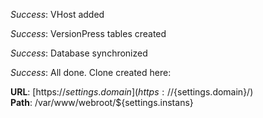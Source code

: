 *Success*: VHost added

*Success*: VersionPress tables created

*Success*: Database synchronized

*Success*: All done. Clone created here:

**URL**: [https://${settings.domain}](https://${settings.domain}/)  
**Path**:  /var/www/webroot/${settings.instans}  

